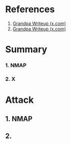 # References
1. [Grandpa Writeup (x.com)]()
2. [Grandpa Writeup (x.com)]()

# Summary
### 1. NMAP

### 2. X

# Attack
## 1. NMAP

## 2.
